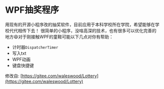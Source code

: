 # WPF抽奖程序

用现有的开源小程序改的抽奖软件，目前应用于本科学校所在学院，希望能够在学校代代相传下去！
很简单的小程序，没啥高深的技术，也有很多可以优化完善的地方:smile:对于刚接触WPF的童鞋可能以下几点对你有帮助：
- 计时器`DispatcherTimer`
- 写入txt
- WPF动画
- 键盘快捷键

修改自: [https://gitee.com/waleswood/Lottery](https://gitee.com/waleswood/Lottery)